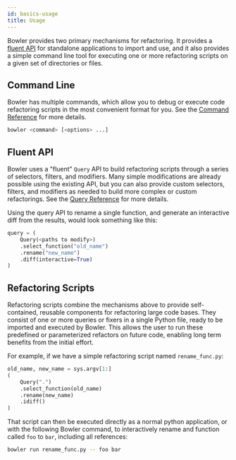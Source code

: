 ```yaml
---
id: basics-usage
title: Usage
---
```


Bowler provides two primary mechanisms for refactoring.  It provides a
[fluent API](fixers) for standalone applications to import and use, and it also
provides a simple command line tool for executing one or more refactoring scripts
on a given set of directories or files.


## Command Line

Bowler has multiple commands, which allow you to debug or execute code refactoring
scripts in the most convenient format for you.  See the
[Command Reference](api-commands.md) for more details.

```bash
bowler <command> [<options> ...]
```

## Fluent API

Bowler uses a "fluent" `Query` API to build refactoring scripts through a series
of selectors, filters, and modifiers.  Many simple modifications are already possible
using the existing API, but you can also provide custom selectors, filters, and
modifiers as needed to build more complex or custom refactorings.  See the
[Query Reference](api-query.md) for more details.

Using the query API to rename a single function, and generate an interactive diff from
the results, would look something like this:

```python
query = (
    Query(<paths to modify>)
    .select_function("old_name")
    .rename("new_name")
    .diff(interactive=True)
)
```

## Refactoring Scripts

Refactoring scripts combine the mechanisms above to provide self-contained, reusable
components for refactoring large code bases.  They consist of one or more queries or
fixers in a single Python file, ready to be imported and executed by Bowler.  This
allows the user to run these predefined or parameterized refactors on future code,
enabling long term benefits from the initial effort.

For example, if we have a simple refactoring script named `rename_func.py`:

```python
old_name, new_name = sys.argv[1:]
(
    Query(".")
    .select_function(old_name)
    .rename(new_name)
    .idiff()
)
```

That script can then be executed directly as a normal python application, or with the
following Bowler command, to interactively rename and function called `foo` to `bar`,
including all references:

```bash
bowler run rename_func.py -- foo bar
```
